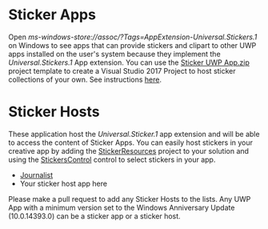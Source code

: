 # Sticker Apps
Open *ms-windows-store://assoc/?Tags=AppExtension-Universal.Stickers.1* on Windows to see apps that can provide stickers and clipart to other UWP apps installed on the user's system because they implement the *Universal.Stickers.1* App extension.  You can use the [Sticker UWP App.zip](https://github.com/mscherotter/UniversalStickers/blob/master/Stickers%20UWP%20App.zip) project template to create a Visual Studio 2017 Project to host sticker collections of your own.  See instructions [here](README.md).

# Sticker Hosts
These application host the *Universal.Sticker.1* app extension and will be able to access the content of Sticker Apps.  You can easily host stickers in your creative app by adding the [StickerResources](Source/StickerResources) project to your solution and using the [StickersControl](Source/StickerResources/StickersControl.cs) control to select stickers in your app.
* [Journalist](https://www.microsoft.com/store/apps/9wzdncrdkjj2)
* Your sticker host app here

Please make a pull request to add any Sticker Hosts to the lists.  Any UWP App with a minimum version set to the Windows Anniversary Update (10.0.14393.0) can be a sticker app or a sticker host.

